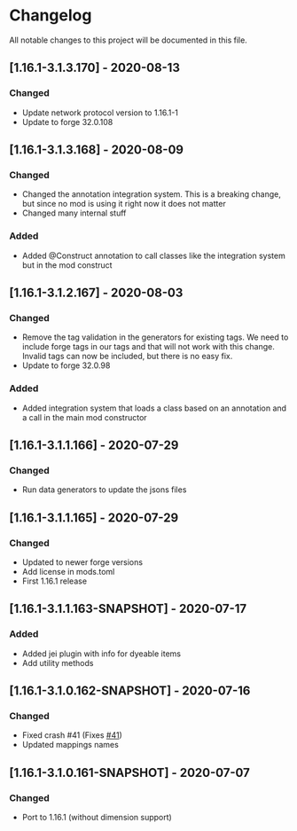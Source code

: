 # Changelog
All notable changes to this project will be documented in this file.

## [1.16.1-3.1.3.170] - 2020-08-13
### Changed
 - Update network protocol version to 1.16.1-1
 - Update to forge 32.0.108

## [1.16.1-3.1.3.168] - 2020-08-09
### Changed
 - Changed the annotation integration system. This is a breaking change, but since no mod is using it right now it does not matter
 - Changed many internal stuff
 
### Added
 - Added @Construct annotation to call classes like the integration system but in the mod construct

## [1.16.1-3.1.2.167] - 2020-08-03
### Changed
 - Remove the tag validation in the generators for existing tags. We need to include forge tags in our tags and that will not work with this change. Invalid tags can now be included, but there is no easy fix.
 - Update to forge 32.0.98

### Added
 - Added integration system that loads a class based on an annotation and a call in the main mod constructor

## [1.16.1-3.1.1.166] - 2020-07-29
### Changed
 - Run data generators to update the jsons files

## [1.16.1-3.1.1.165] - 2020-07-29
### Changed
 - Updated to newer forge versions
 - Add license in mods.toml
 - First 1.16.1 release

## [1.16.1-3.1.1.163-SNAPSHOT] - 2020-07-17
### Added
 - Added jei plugin with info for dyeable items
 - Add utility methods

## [1.16.1-3.1.0.162-SNAPSHOT] - 2020-07-16
### Changed
 - Fixed crash #41 (Fixes [#41](https://github.com/MC-U-Team/U-Team-Core/issues/41))
 - Updated mappings names

## [1.16.1-3.1.0.161-SNAPSHOT] - 2020-07-07
### Changed
 - Port to 1.16.1 (without dimension support)
